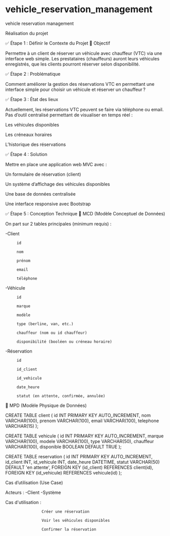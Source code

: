 # vehicle_reservation_management
vehicle reservation management

Réalisation du projet 



✅ Étape 1 : Définir le Contexte du Projet
🎯 Objectif

Permettre à un client de réserver un véhicule avec chauffeur (VTC) via une interface web simple.
Les prestataires (chauffeurs) auront leurs véhicules enregistrés, que les clients pourront réserver selon disponibilité.

✅ Étape 2 : Problématique

Comment améliorer la gestion des réservations VTC en permettant une interface simple pour choisir un véhicule et réserver un chauffeur ?

✅ Étape 3 : État des lieux

Actuellement, les réservations VTC peuvent se faire via téléphone ou email. Pas d’outil centralisé permettant de visualiser en temps réel :

Les véhicules disponibles

Les créneaux horaires

L’historique des réservations

✅ Étape 4 : Solution

Mettre en place une application web MVC avec :

Un formulaire de réservation (client)

Un système d’affichage des véhicules disponibles

Une base de données centralisée

Une interface responsive avec Bootstrap

✅ Étape 5 : Conception Technique
📘 MCD (Modèle Conceptuel de Données)

On part sur 2 tables principales (minimum requis) :


-Client

         id

         nom

         prénom

         email

         téléphone


-Véhicule


         id

         marque

         modèle

         type (berline, van, etc.)

         chauffeur (nom ou id chauffeur)

         disponibilité (booléen ou créneau horaire)


-Réservation


         id

         id_client

         id_vehicule

         date_heure

         statut (en attente, confirmée, annulée)
📗 MPD (Modèle Physique de Données)



CREATE TABLE client (
    id INT PRIMARY KEY AUTO_INCREMENT,
    nom VARCHAR(100),
    prenom VARCHAR(100),
    email VARCHAR(100),
    telephone VARCHAR(15)
);

CREATE TABLE vehicule (
    id INT PRIMARY KEY AUTO_INCREMENT,
    marque VARCHAR(100),
    modele VARCHAR(100),
    type VARCHAR(50),
    chauffeur VARCHAR(100),
    disponible BOOLEAN DEFAULT TRUE
);

CREATE TABLE reservation (
    id INT PRIMARY KEY AUTO_INCREMENT,
    id_client INT,
    id_vehicule INT,
    date_heure DATETIME,
    statut VARCHAR(50) DEFAULT 'en attente',
    FOREIGN KEY (id_client) REFERENCES client(id),
    FOREIGN KEY (id_vehicule) REFERENCES vehicule(id)
);



Cas d’utilisation (Use Case)

Acteurs : -Client
          -Système

Cas d'utilisation :

                    Créer une réservation

                    Voir les véhicules disponibles

                    Confirmer la réservation